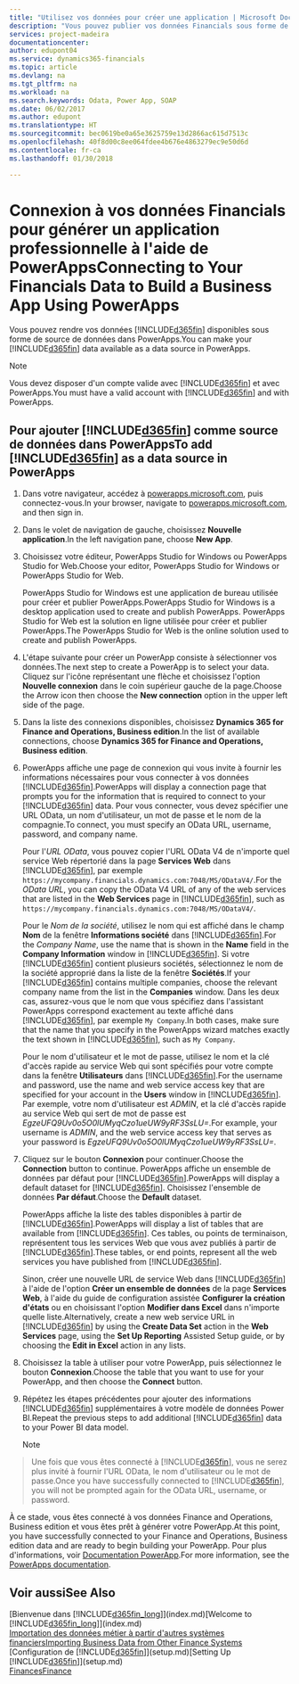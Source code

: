 ```yaml
---
title: "Utilisez vos données pour créer une application | Microsoft Docs"
description: "Vous pouvez publier vos données Financials sous forme de sources de données et spécifier une URL OData de vos services Web pour générer une application métier à l'aide de PowerApps."
services: project-madeira
documentationcenter: 
author: edupont04
ms.service: dynamics365-financials
ms.topic: article
ms.devlang: na
ms.tgt_pltfrm: na
ms.workload: na
ms.search.keywords: Odata, Power App, SOAP
ms.date: 06/02/2017
ms.author: edupont
ms.translationtype: HT
ms.sourcegitcommit: bec0619be0a65e3625759e13d2866ac615d7513c
ms.openlocfilehash: 40f8d00c8ee064fdee4b676e4863279ec9e50d6d
ms.contentlocale: fr-ca
ms.lasthandoff: 01/30/2018

---
```

# <a name="connecting-to-your-financials-data-to-build-a-business-app-using-powerapps"></a><span data-ttu-id="66163-103">Connexion à vos données Financials pour générer un application professionnelle à l'aide de PowerApps</span><span class="sxs-lookup"><span data-stu-id="66163-103">Connecting to Your Financials Data to Build a Business App Using PowerApps</span></span>
<span data-ttu-id="66163-104">Vous pouvez rendre vos données [!INCLUDE[d365fin](includes/d365fin_md.md)] disponibles sous forme de source de données dans PowerApps.</span><span class="sxs-lookup"><span data-stu-id="66163-104">You can make your [!INCLUDE[d365fin](includes/d365fin_md.md)] data available as a data source in PowerApps.</span></span>  

> [!NOTE]  
>   <span data-ttu-id="66163-105">Vous devez disposer d'un compte valide avec [!INCLUDE[d365fin](includes/d365fin_md.md)] et avec PowerApps.</span><span class="sxs-lookup"><span data-stu-id="66163-105">You must have a valid account with [!INCLUDE[d365fin](includes/d365fin_md.md)] and with PowerApps.</span></span>  

## <a name="to-add-included365finincludesd365finmdmd-as-a-data-source-in-powerapps"></a><span data-ttu-id="66163-106">Pour ajouter [!INCLUDE[d365fin](includes/d365fin_md.md)] comme source de données dans PowerApps</span><span class="sxs-lookup"><span data-stu-id="66163-106">To add [!INCLUDE[d365fin](includes/d365fin_md.md)] as a data source in PowerApps</span></span>
1. <span data-ttu-id="66163-107">Dans votre navigateur, accédez à [powerapps.microsoft.com](https://powerapps.microsoft.com/en-us/), puis connectez-vous.</span><span class="sxs-lookup"><span data-stu-id="66163-107">In your browser, navigate to [powerapps.microsoft.com](https://powerapps.microsoft.com/en-us/), and then sign in.</span></span>
2. <span data-ttu-id="66163-108">Dans le volet de navigation de gauche, choisissez **Nouvelle application**.</span><span class="sxs-lookup"><span data-stu-id="66163-108">In the left navigation pane, choose **New App**.</span></span>
3. <span data-ttu-id="66163-109">Choisissez votre éditeur, PowerApps Studio for Windows ou PowerApps Studio for Web.</span><span class="sxs-lookup"><span data-stu-id="66163-109">Choose your editor, PowerApps Studio for Windows or PowerApps Studio for Web.</span></span>

   <span data-ttu-id="66163-110">PowerApps Studio for Windows est une application de bureau utilisée pour créer et publier PowerApps.</span><span class="sxs-lookup"><span data-stu-id="66163-110">PowerApps Studio for Windows is a desktop application used to create and publish PowerApps.</span></span> <span data-ttu-id="66163-111">PowerApps Studio for Web est la solution en ligne utilisée pour créer et publier PowerApps.</span><span class="sxs-lookup"><span data-stu-id="66163-111">The PowerApps Studio for Web is the online solution used to create and publish PowerApps.</span></span>
4. <span data-ttu-id="66163-112">L'étape suivante pour créer un PowerApp consiste à sélectionner vos données.</span><span class="sxs-lookup"><span data-stu-id="66163-112">The next step to create a PowerApp is to select your data.</span></span> <span data-ttu-id="66163-113">Cliquez sur l'icône représentant une flèche et choisissez l'option **Nouvelle connexion** dans le coin supérieur gauche de la page.</span><span class="sxs-lookup"><span data-stu-id="66163-113">Choose the Arrow icon then choose the **New connection** option in the upper left side of the page.</span></span>
5. <span data-ttu-id="66163-114">Dans la liste des connexions disponibles, choisissez **Dynamics 365 for Finance and Operations, Business edition**.</span><span class="sxs-lookup"><span data-stu-id="66163-114">In the list of available connections, choose **Dynamics 365 for Finance and Operations, Business edition**.</span></span>
6. <span data-ttu-id="66163-115">PowerApps affiche une page de connexion qui vous invite à fournir les informations nécessaires pour vous connecter à vos données [!INCLUDE[d365fin](includes/d365fin_md.md)].</span><span class="sxs-lookup"><span data-stu-id="66163-115">PowerApps will display a connection page that prompts you for the information that is required to connect to your [!INCLUDE[d365fin](includes/d365fin_md.md)] data.</span></span> <span data-ttu-id="66163-116">Pour vous connecter, vous devez spécifier une URL OData, un nom d'utilisateur, un mot de passe et le nom de la compagnie.</span><span class="sxs-lookup"><span data-stu-id="66163-116">To connect, you must specify an OData URL, username, password, and company name.</span></span>

   <span data-ttu-id="66163-117">Pour l'*URL OData*, vous pouvez copier l'URL OData V4 de n'importe quel service Web répertorié dans la page **Services Web** dans [!INCLUDE[d365fin](includes/d365fin_md.md)], par exemple `https://mycompany.financials.dynamics.com:7048/MS/ODataV4/`.</span><span class="sxs-lookup"><span data-stu-id="66163-117">For the *OData URL*, you can copy the OData V4 URL of any of the web services that are listed in the **Web Services** page in [!INCLUDE[d365fin](includes/d365fin_md.md)], such as `https://mycompany.financials.dynamics.com:7048/MS/ODataV4/`.</span></span>  

   <span data-ttu-id="66163-118">Pour le *Nom de la société*, utilisez le nom qui est affiché dans le champ **Nom** de la fenêtre **Informations société** dans [!INCLUDE[d365fin](includes/d365fin_md.md)].</span><span class="sxs-lookup"><span data-stu-id="66163-118">For the *Company Name*, use the name that is shown in the **Name** field in the **Company Information** window in [!INCLUDE[d365fin](includes/d365fin_md.md)].</span></span> <span data-ttu-id="66163-119">Si votre [!INCLUDE[d365fin](includes/d365fin_md.md)] contient plusieurs sociétés, sélectionnez le nom de la société approprié dans la liste de la fenêtre **Sociétés**.</span><span class="sxs-lookup"><span data-stu-id="66163-119">If your [!INCLUDE[d365fin](includes/d365fin_md.md)] contains multiple companies, choose the relevant company name from the list in the **Companies** window.</span></span> <span data-ttu-id="66163-120">Dans les deux cas, assurez-vous que le nom que vous spécifiez dans l'assistant PowerApps correspond exactement au texte affiché dans [!INCLUDE[d365fin](includes/d365fin_md.md)], par exemple `My Company`.</span><span class="sxs-lookup"><span data-stu-id="66163-120">In both cases, make sure that the name that you specify in the PowerApps wizard matches exactly the text shown in [!INCLUDE[d365fin](includes/d365fin_md.md)], such as `My Company`.</span></span>

   <span data-ttu-id="66163-121">Pour le nom d'utilisateur et le mot de passe, utilisez le nom et la clé d'accès rapide au service Web qui sont spécifiés pour votre compte dans la fenêtre **Utilisateurs** dans [!INCLUDE[d365fin](includes/d365fin_md.md)].</span><span class="sxs-lookup"><span data-stu-id="66163-121">For the username and password, use the name and web service access key that are specified for your account in the **Users** window in [!INCLUDE[d365fin](includes/d365fin_md.md)].</span></span> <span data-ttu-id="66163-122">Par exemple, votre nom d'utilisateur est *ADMIN*, et la clé d'accès rapide au service Web qui sert de mot de passe est *EgzeUFQ9Uv0o5O0lUMyqCzo1ueUW9yRF3SsLU=*.</span><span class="sxs-lookup"><span data-stu-id="66163-122">For example, your username is *ADMIN*, and the web service access key that serves as your password is *EgzeUFQ9Uv0o5O0lUMyqCzo1ueUW9yRF3SsLU=*.</span></span>
7. <span data-ttu-id="66163-123">Cliquez sur le bouton **Connexion** pour continuer.</span><span class="sxs-lookup"><span data-stu-id="66163-123">Choose the **Connection** button to continue.</span></span> <span data-ttu-id="66163-124">PowerApps affiche un ensemble de données par défaut pour [!INCLUDE[d365fin](includes/d365fin_md.md)].</span><span class="sxs-lookup"><span data-stu-id="66163-124">PowerApps will display a default dataset for [!INCLUDE[d365fin](includes/d365fin_md.md)].</span></span> <span data-ttu-id="66163-125">Choisissez l'ensemble de données **Par défaut**.</span><span class="sxs-lookup"><span data-stu-id="66163-125">Choose the **Default** dataset.</span></span>

   <span data-ttu-id="66163-126">PowerApps affiche la liste des tables disponibles à partir de [!INCLUDE[d365fin](includes/d365fin_md.md)].</span><span class="sxs-lookup"><span data-stu-id="66163-126">PowerApps will display a list of tables that are available from [!INCLUDE[d365fin](includes/d365fin_md.md)].</span></span> <span data-ttu-id="66163-127">Ces tables, ou points de terminaison, représentent tous les services Web que vous avez publiés à partir de [!INCLUDE[d365fin](includes/d365fin_md.md)].</span><span class="sxs-lookup"><span data-stu-id="66163-127">These tables, or end points,  represent all the web services you have published from [!INCLUDE[d365fin](includes/d365fin_md.md)].</span></span>

   <span data-ttu-id="66163-128">Sinon, créer une nouvelle URL de service Web dans [!INCLUDE[d365fin](includes/d365fin_md.md)] à l'aide de l'option **Créer un ensemble de données** de la page **Services Web**, à l'aide du guide de configuration assistée **Configurer la création d'états** ou en choisissant l'option **Modifier dans Excel** dans n'importe quelle liste.</span><span class="sxs-lookup"><span data-stu-id="66163-128">Alternatively, create a new web service URL in [!INCLUDE[d365fin](includes/d365fin_md.md)] by using the **Create Data Set** action in the **Web Services** page, using the **Set Up Reporting** Assisted Setup guide, or by choosing the **Edit in Excel** action in any lists.</span></span>
8. <span data-ttu-id="66163-129">Choisissez la table à utiliser pour votre PowerApp, puis sélectionnez le bouton **Connexion**.</span><span class="sxs-lookup"><span data-stu-id="66163-129">Choose the table that you want to use for your PowerApp, and then choose the **Connect** button.</span></span>
9. <span data-ttu-id="66163-130">Répétez les étapes précédentes pour ajouter des informations [!INCLUDE[d365fin](includes/d365fin_md.md)] supplémentaires à votre modèle de données Power BI.</span><span class="sxs-lookup"><span data-stu-id="66163-130">Repeat the previous steps to add additional [!INCLUDE[d365fin](includes/d365fin_md.md)] data to your Power BI data model.</span></span>

   > [!NOTE]  
>    <span data-ttu-id="66163-131">Une fois que vous êtes connecté à [!INCLUDE[d365fin](includes/d365fin_md.md)], vous ne serez plus invité à fournir l'URL OData, le nom d'utilisateur ou le mot de passe.</span><span class="sxs-lookup"><span data-stu-id="66163-131">Once you have successfully connected to [!INCLUDE[d365fin](includes/d365fin_md.md)], you will not be prompted again for the OData URL, username, or password.</span></span>

<span data-ttu-id="66163-132">À ce stade, vous êtes connecté à vos données Finance and Operations, Business edition et vous êtes prêt à générer votre PowerApp.</span><span class="sxs-lookup"><span data-stu-id="66163-132">At this point, you have successfully connected to your Finance and Operations, Business edition data and are ready to begin building your PowerApp.</span></span> <span data-ttu-id="66163-133">Pour plus d'informations, voir [Documentation PowerApp](https://powerapps.microsoft.com/tutorials/getting-started/).</span><span class="sxs-lookup"><span data-stu-id="66163-133">For more information, see the [PowerApps documentation](https://powerapps.microsoft.com/tutorials/getting-started/).</span></span>

## <a name="see-also"></a><span data-ttu-id="66163-134">Voir aussi</span><span class="sxs-lookup"><span data-stu-id="66163-134">See Also</span></span>
<span data-ttu-id="66163-135">[Bienvenue dans [!INCLUDE[d365fin_long](includes/d365fin_long_md.md)]](index.md)</span><span class="sxs-lookup"><span data-stu-id="66163-135">[Welcome to [!INCLUDE[d365fin_long](includes/d365fin_long_md.md)]](index.md)</span></span>  
[<span data-ttu-id="66163-136">Importation des données métier à partir d'autres systèmes financiers</span><span class="sxs-lookup"><span data-stu-id="66163-136">Importing Business Data from Other Finance Systems</span></span>](upload-data.md)  
<span data-ttu-id="66163-137">[Configuration de [!INCLUDE[d365fin](includes/d365fin_md.md)]](setup.md)</span><span class="sxs-lookup"><span data-stu-id="66163-137">[Setting Up [!INCLUDE[d365fin](includes/d365fin_md.md)]](setup.md)</span></span>  
[<span data-ttu-id="66163-138">Finances</span><span class="sxs-lookup"><span data-stu-id="66163-138">Finance</span></span>](finance.md)  

